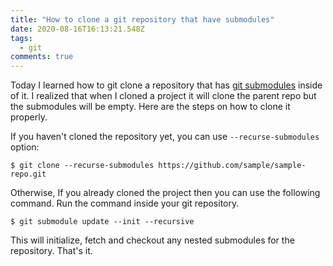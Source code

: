 ```yaml
---
title: "How to clone a git repository that have submodules"
date: 2020-08-16T16:13:21.548Z
tags:
  - git
comments: true
---
```

Today I learned how to git clone a repository that has [git submodules][1] inside of it. I realized that when I cloned a project it will clone the parent repo but the submodules will be empty. Here are the steps on how to clone it properly.

If you haven't cloned the repository yet, you can use `--recurse-submodules` option:

````
$ git clone --recurse-submodules https://github.com/sample/sample-repo.git
````

Otherwise, If you already cloned the project then you can use the following command. Run the command inside your git repository.

````
$ git submodule update --init --recursive
````

This will initialize, fetch and checkout any nested submodules for the repository. That's it.

[1]: https://git-scm.com/book/en/v2/Git-Tools-Submodules